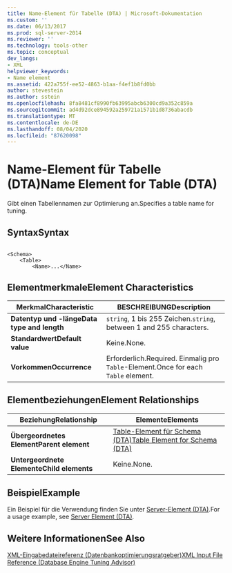```yaml
---
title: Name-Element für Tabelle (DTA) | Microsoft-Dokumentation
ms.custom: ''
ms.date: 06/13/2017
ms.prod: sql-server-2014
ms.reviewer: ''
ms.technology: tools-other
ms.topic: conceptual
dev_langs:
- XML
helpviewer_keywords:
- Name element
ms.assetid: 422a755f-ee52-4863-b1aa-f4ef1b8fd0bb
author: stevestein
ms.author: sstein
ms.openlocfilehash: 8fa8481cf8990fb63995abcb6300cd9a352c859a
ms.sourcegitcommit: ad4d92dce894592a259721a1571b1d8736abacdb
ms.translationtype: MT
ms.contentlocale: de-DE
ms.lasthandoff: 08/04/2020
ms.locfileid: "87620098"
---
```

# <a name="name-element-for-table-dta"></a><span data-ttu-id="466d5-102">Name-Element für Tabelle (DTA)</span><span class="sxs-lookup"><span data-stu-id="466d5-102">Name Element for Table (DTA)</span></span>
  <span data-ttu-id="466d5-103">Gibt einen Tabellennamen zur Optimierung an.</span><span class="sxs-lookup"><span data-stu-id="466d5-103">Specifies a table name for tuning.</span></span>  
  
## <a name="syntax"></a><span data-ttu-id="466d5-104">Syntax</span><span class="sxs-lookup"><span data-stu-id="466d5-104">Syntax</span></span>  
  
```  
  
<Schema>  
    <Table>  
        <Name>...</Name>  
```  
  
## <a name="element-characteristics"></a><span data-ttu-id="466d5-105">Elementmerkmale</span><span class="sxs-lookup"><span data-stu-id="466d5-105">Element Characteristics</span></span>  
  
|<span data-ttu-id="466d5-106">Merkmal</span><span class="sxs-lookup"><span data-stu-id="466d5-106">Characteristic</span></span>|<span data-ttu-id="466d5-107">BESCHREIBUNG</span><span class="sxs-lookup"><span data-stu-id="466d5-107">Description</span></span>|  
|--------------------|-----------------|  
|<span data-ttu-id="466d5-108">**Datentyp und -länge**</span><span class="sxs-lookup"><span data-stu-id="466d5-108">**Data type and length**</span></span>|<span data-ttu-id="466d5-109">`string`, 1 bis 255 Zeichen.</span><span class="sxs-lookup"><span data-stu-id="466d5-109">`string`, between 1 and 255 characters.</span></span>|  
|<span data-ttu-id="466d5-110">**Standardwert**</span><span class="sxs-lookup"><span data-stu-id="466d5-110">**Default value**</span></span>|<span data-ttu-id="466d5-111">Keine.</span><span class="sxs-lookup"><span data-stu-id="466d5-111">None.</span></span>|  
|<span data-ttu-id="466d5-112">**Vorkommen**</span><span class="sxs-lookup"><span data-stu-id="466d5-112">**Occurrence**</span></span>|<span data-ttu-id="466d5-113">Erforderlich.</span><span class="sxs-lookup"><span data-stu-id="466d5-113">Required.</span></span> <span data-ttu-id="466d5-114">Einmalig pro `Table`-Element.</span><span class="sxs-lookup"><span data-stu-id="466d5-114">Once for each `Table` element.</span></span>|  
  
## <a name="element-relationships"></a><span data-ttu-id="466d5-115">Elementbeziehungen</span><span class="sxs-lookup"><span data-stu-id="466d5-115">Element Relationships</span></span>  
  
|<span data-ttu-id="466d5-116">Beziehung</span><span class="sxs-lookup"><span data-stu-id="466d5-116">Relationship</span></span>|<span data-ttu-id="466d5-117">Elemente</span><span class="sxs-lookup"><span data-stu-id="466d5-117">Elements</span></span>|  
|------------------|--------------|  
|<span data-ttu-id="466d5-118">**Übergeordnetes Element**</span><span class="sxs-lookup"><span data-stu-id="466d5-118">**Parent element**</span></span>|[<span data-ttu-id="466d5-119">Table-Element für Schema &#40;DTA&#41;</span><span class="sxs-lookup"><span data-stu-id="466d5-119">Table Element for Schema &#40;DTA&#41;</span></span>](table-element-for-schema-dta.md)|  
|<span data-ttu-id="466d5-120">**Untergeordnete Elemente**</span><span class="sxs-lookup"><span data-stu-id="466d5-120">**Child elements**</span></span>|<span data-ttu-id="466d5-121">Keine.</span><span class="sxs-lookup"><span data-stu-id="466d5-121">None.</span></span>|  
  
## <a name="example"></a><span data-ttu-id="466d5-122">Beispiel</span><span class="sxs-lookup"><span data-stu-id="466d5-122">Example</span></span>  
 <span data-ttu-id="466d5-123">Ein Beispiel für die Verwendung finden Sie unter [Server-Element &#40;DTA&#41;](server-element-dta.md).</span><span class="sxs-lookup"><span data-stu-id="466d5-123">For a usage example, see [Server Element &#40;DTA&#41;](server-element-dta.md).</span></span>  
  
## <a name="see-also"></a><span data-ttu-id="466d5-124">Weitere Informationen</span><span class="sxs-lookup"><span data-stu-id="466d5-124">See Also</span></span>  
 [<span data-ttu-id="466d5-125">XML-Eingabedateireferenz &#40;Datenbankoptimierungsratgeber&#41;</span><span class="sxs-lookup"><span data-stu-id="466d5-125">XML Input File Reference &#40;Database Engine Tuning Advisor&#41;</span></span>](xml-input-file-reference-database-engine-tuning-advisor.md)  
  
  
